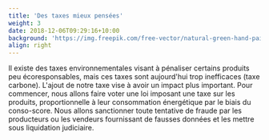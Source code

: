```yaml
---
title: 'Des taxes mieux pensées'
weight: 3
date: 2018-12-06T09:29:16+10:00
background: 'https://img.freepik.com/free-vector/natural-green-hand-painted-watercolor-texture-background_1017-39357.jpg?w=2000'
align: right
---
```


Il existe des taxes environnementales visant à pénaliser certains produits peu écoresponsables, mais ces taxes sont aujourd'hui trop inefficaces (taxe carbone). L'ajout de notre taxe vise à avoir un impact plus important. Pour commencer, nous allons faire voter une loi imposant une taxe sur les produits, proportionnelle à leur consommation énergétique par le biais du conso-score. Nous allons sanctionner toute tentative de fraude par les producteurs ou les vendeurs fournissant de fausses données et les mettre sous liquidation judiciaire.
